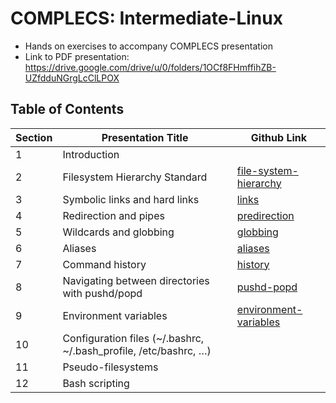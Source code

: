 # COMPLECS: Intermediate-Linux

* Hands on exercises to accompany COMPLECS presentation
* Link to PDF presentation: https://drive.google.com/drive/u/0/folders/1OCf8FHmffihZB-UZfdduNGrgLcClLPOX


## Table of Contents
| Section    | Presentation Title | Github Link |
| -------- | ------- | ------- |
| 1 | Introduction  |  |
| 2 | Filesystem Hierarchy Standard  |  [file-system-hierarchy](file-system-hierarchy)  |
| 3 | Symbolic links and hard links  |  [links](links) |
| 4 | Redirection and pipes  |  [predirection](redirection) |
| 5 | Wildcards and globbing  |  [globbing](globbing)  |
| 6 | Aliases  |  [aliases](aliases)  |
| 7 | Command history  |  [history](history)  |
| 8 | Navigating between directories with pushd/popd  |  [pushd-popd](pushd-popd)
| 9 | Environment variables  | [environment-variables](environment-variables) |
| 10 | Configuration files (~/.bashrc, ~/.bash_profile, /etc/bashrc, …)  |  
| 11 | Pseudo-filesystems  |    |
| 12 | Bash scripting  |    |
